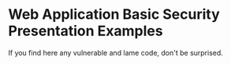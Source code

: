 # Web Application Basic Security Presentation Examples

If you find here any vulnerable and lame code, don't be surprised.
